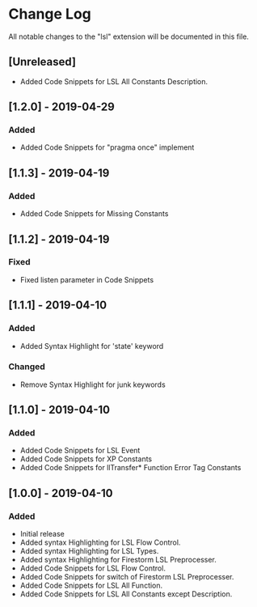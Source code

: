 # Change Log

All notable changes to the "lsl" extension will be documented in this file.


## [Unreleased]
- Added Code Snippets for LSL All Constants Description.


## [1.2.0] - 2019-04-29
### Added
- Added Code Snippets for "pragma once" implement

## [1.1.3] - 2019-04-19
### Added
- Added Code Snippets for Missing Constants

## [1.1.2] - 2019-04-19
### Fixed
- Fixed listen parameter in Code Snippets

## [1.1.1] - 2019-04-10
### Added
- Added Syntax Highlight for 'state' keyword

### Changed
- Remove Syntax Highlight for junk keywords

## [1.1.0] - 2019-04-10
### Added
- Added Code Snippets for LSL Event
- Added Code Snippets for XP Constants
- Added Code Snippets for llTransfer* Function Error Tag Constants


## [1.0.0] - 2019-04-10
### Added
- Initial release
- Added syntax Highlighting for LSL Flow Control.
- Added syntax Highlighting for LSL Types.
- Added syntax Highlighting for Firestorm LSL Preprocesser.
- Added Code Snippets for LSL Flow Control.
- Added Code Snippets for switch of Firestorm LSL Preprocesser.
- Added Code Snippets for LSL All Function.
- Added Code Snippets for LSL All Constants except Description.
